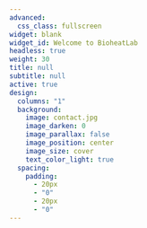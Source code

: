 ```yaml
---
advanced:
  css_class: fullscreen
widget: blank
widget_id: Welcome to BioheatLab
headless: true
weight: 30
title: null
subtitle: null
active: true
design:
  columns: "1"
  background:
    image: contact.jpg
    image_darken: 0
    image_parallax: false
    image_position: center
    image_size: cover
    text_color_light: true
  spacing:
    padding:
      - 20px
      - "0"
      - 20px
      - "0"
---
```


